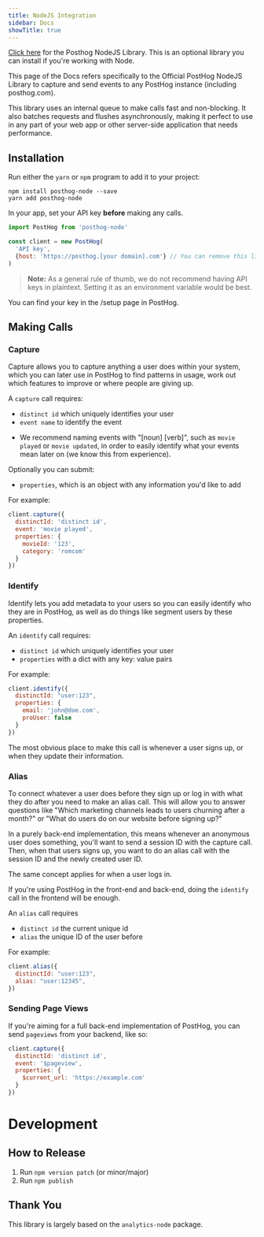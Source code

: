 ```yaml
---
title: NodeJS Integration
sidebar: Docs
showTitle: true
---
```


[Click here](https://github.com/PostHog/posthog-node) for the Posthog NodeJS Library. This is an optional library you can install if you're working with Node. 

This page of the Docs refers specifically to the Official PostHog NodeJS Library to capture and send events to any PostHog instance (including posthog.com).

This library uses an internal queue to make calls fast and non-blocking. It also batches requests and flushes asynchronously, making it perfect to use in any part of your web app or other server-side application that needs performance.

## Installation 

Run either the `yarn` or `npm` program to add it to your project:

```shell script
npm install posthog-node --save
yarn add posthog-node
```

In your app, set your API key **before** making any calls.

```javascript
import PostHog from 'posthog-node'

const client = new PostHog(
  'API key',
  {host: 'https://posthog.[your domain].com'} // You can remove this line if you're using app.posthog.com
)
```

> **Note:** As a general rule of thumb, we do not recommend having API keys in plaintext. Setting it as an environment variable would be best.

You can find your key in the /setup page in PostHog.

## Making Calls

### Capture

Capture allows you to capture anything a user does within your system, which you can later use in PostHog to find patterns in usage, work out which features to improve or where people are giving up.

A `capture` call requires:
 - `distinct id` which uniquely identifies your user
 - `event name` to identify the event
  * We recommend naming events with "[noun] [verb]", such as `movie played` or `movie updated`, in order to easily identify what your events mean later on (we know this from experience).

Optionally you can submit:
- `properties`, which is an object with any information you'd like to add

For example:
```js
client.capture({
  distinctId: 'distinct id',
  event: 'movie played',
  properties: {
    movieId: '123',
    category: 'romcom'
  }
})
```

### Identify
Identify lets you add metadata to your users so you can easily identify who they are in PostHog, as well as do things 
like segment users by these properties.

An `identify` call requires:
- `distinct id` which uniquely identifies your user
- `properties` with a dict with any key: value pairs 

For example:
```js
client.identify({
  distinctId: "user:123",
  properties: {
    email: 'john@doe.com',
    proUser: false
  }
})
```

The most obvious place to make this call is whenever a user signs up, or when they update their information.

### Alias

To connect whatever a user does before they sign up or log in with what they do after you need to make an alias call. This will allow you to answer questions like "Which marketing channels leads to users churning after a month?" or "What do users do on our website before signing up?"

In a purely back-end implementation, this means whenever an anonymous user does something, you'll want to send a session ID with the capture call. Then, when that users signs up, you want to do an alias call with the session ID and the newly created user ID.

The same concept applies for when a user logs in.

If you're using PostHog in the front-end and back-end, doing the `identify` call in the frontend will be enough.

An `alias` call requires
- `distinct id` the current unique id
- `alias` the unique ID of the user before

For example:
```js
client.alias({
  distinctId: "user:123",
  alias: "user:12345",
})
```

### Sending Page Views

If you're aiming for a full back-end implementation of PostHog, you can send `pageviews` from your backend, like so:

```js
client.capture({
  distinctId: 'distinct id',
  event: '$pageview',
  properties: {
    $current_url: 'https://example.com'
  }
})
```

# Development

## How to Release
1. Run `npm version patch` (or minor/major)
2. Run `npm publish`

## Thank You

This library is largely based on the `analytics-node` package.
